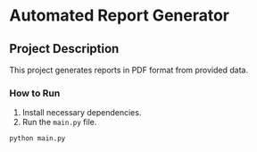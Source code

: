 # Automated Report Generator

## Project Description
This project generates reports in PDF format from provided data.

### How to Run
1. Install necessary dependencies.
2. Run the `main.py` file.
```bash
python main.py
```
